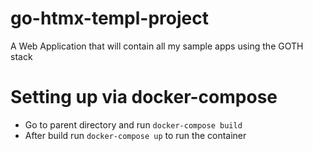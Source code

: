 # go-htmx-templ-project
A Web Application that will contain all my sample apps using the GOTH stack

# Setting up via docker-compose
- Go to parent directory and run `docker-compose build`
- After build run `docker-compose up` to run the container
